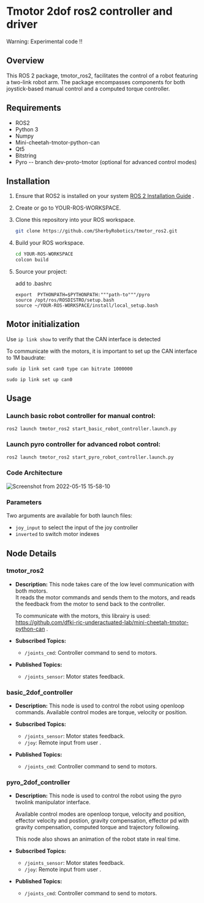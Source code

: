 # Tmotor 2dof ros2 controller and driver

Warning: Experimental code !!

## Overview
This ROS 2 package, tmotor_ros2, facilitates the control of a robot featuring a two-link robot arm. The package encompasses components for both joystick-based manual control and a computed torque controller.

## Requirements
- ROS2
- Python 3
- Numpy
- Mini-cheetah-tmotor-python-can 
- Qt5
- Bitstring
- Pyro -- branch dev-proto-tmotor (optional for advanced control modes)


## Installation
1. Ensure that ROS2 is installed on your system [ROS 2 Installation Guide](https://docs.ros.org/en/humble/Installation.html) .
2. Create or go to YOUR-ROS-WORKSPACE.
3. Clone this repository into your ROS workspace.
   ~~~bash
   git clone https://github.com/SherbyRobotics/tmotor_ros2.git
   ~~~
4. Build your ROS workspace.
   ~~~bash
   cd YOUR-ROS-WORKSPACE
   colcon build
   ~~~
5. Source your project:

    add to .bashrc
    ~~~
    export  PYTHONPATH=$PYTHONPATH:"""path-to"""/pyro
    source /opt/ros/ROSDISTRO/setup.bash
    source ~/YOUR-ROS-WORKSPACE/install/local_setup.bash
    ~~~

## Motor initialization

Use `ip link show` to verify that the CAN interface is detected

To communicate with the motors, it is important to set up the CAN interface to 1M baudrate:

	sudo ip link set can0 type can bitrate 1000000

	sudo ip link set up can0

## Usage
### Launch basic robot controller for manual control:
   ~~~bash
   ros2 launch tmotor_ros2 start_basic_robot_controller.launch.py
   ~~~

### Launch pyro controller for advanced robot control:
   ~~~bash
   ros2 launch tmotor_ros2 start_pyro_robot_controller.launch.py
   ~~~

### Code Architecture 

![Screenshot from 2022-05-15 15-58-10](https://user-images.githubusercontent.com/16725496/168492122-c4571cdc-57b0-472a-a6d9-657b00b193ee.png)

### Parameters
  Two arguments are available for both launch files:
  - `joy_input` to select the input of the joy controller
  - `inverted` to switch motor indexes 


## Node Details 
### tmotor_ros2
- **Description:**
    This node takes care of the low level communication with both motors.     
    It reads the motor commands and sends them to the motors, and reads the feedback from the motor to send back to the controller. 
    
    To communicate with the motors, this librairy is used: https://github.com/dfki-ric-underactuated-lab/mini-cheetah-tmotor-python-can .
- **Subscribed Topics:**
  - `/joints_cmd`: Controller command to send to motors.

- **Published Topics:**
  - `/joints_sensor`: Motor states feedback.


### basic_2dof_controller 
- **Description:**
    This node is used to control the robot using openloop commands. Available control modes are torque, velocity or position.
- **Subscribed Topics:**
  - `/joints_sensor`: Motor states feedback.
  - `/joy`: Remote input from user .

- **Published Topics:**
  - `/joints_cmd`: Controller command to send to motors.


### pyro_2dof_controller 
- **Description:**
    This node is used to control the robot using the pyro twolink manipulator interface. 
    
    Available control modes are openloop torque, velocity and position, effector velocity and postion, gravity compensation, effector pd with gravity compensation, computed torque and trajectory following.

    This node also shows an animation of the robot state in real time.
- **Subscribed Topics:**
  - `/joints_sensor`: Motor states feedback.
  - `/joy`: Remote input from user .

- **Published Topics:**
  - `/joints_cmd`: Controller command to send to motors.



